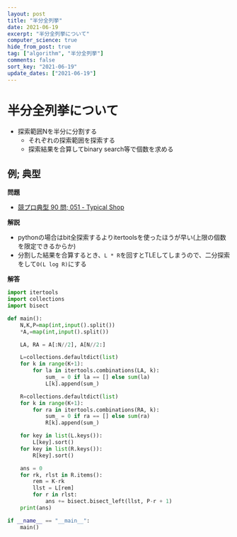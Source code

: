 ```yaml
---
layout: post
title: "半分全列挙"
date: 2021-06-19
excerpt: "半分全列挙について"
computer_science: true
hide_from_post: true
tag: ["algorithm", "半分全列挙"]
comments: false
sort_key: "2021-06-19"
update_dates: ["2021-06-19"]
---
```


# 半分全列挙について
 - 探索範囲Nを半分に分割する
   - それぞれの探索範囲を探索する
   - 探索結果を合算してbinary search等で個数を求める

## 例; 典型

**問題**  
 - [競プロ典型 90 問; 051 - Typical Shop](https://atcoder.jp/contests/typical90/tasks/typical90_ay)

**解説**  
 - pythonの場合はbit全探索するよりitertoolsを使ったほうが早い(上限の個数を限定できるからか)
 - 分割した結果を合算するとき、`L * R`を回すとTLEしてしまうので、二分探索をして`O(L log R)`にする

**解答**  

```python
import itertools
import collections
import bisect

def main():
    N,K,P=map(int,input().split())
    *A,=map(int,input().split())

    LA, RA = A[:N//2], A[N//2:]

    L=collections.defaultdict(list)
    for k in range(K+1):
        for la in itertools.combinations(LA, k):
            sum_ = 0 if la == [] else sum(la)
            L[k].append(sum_)

    R=collections.defaultdict(list)
    for k in range(K+1):
        for ra in itertools.combinations(RA, k):
            sum_ = 0 if ra == [] else sum(ra)
            R[k].append(sum_)

    for key in list(L.keys()):
        L[key].sort()
    for key in list(R.keys()):
        R[key].sort()

    ans = 0
    for rk, rlst in R.items():
        rem = K-rk
        llst = L[rem]
        for r in rlst:
            ans += bisect.bisect_left(llst, P-r + 1)
    print(ans)

if __name__ == "__main__":
    main()
```
